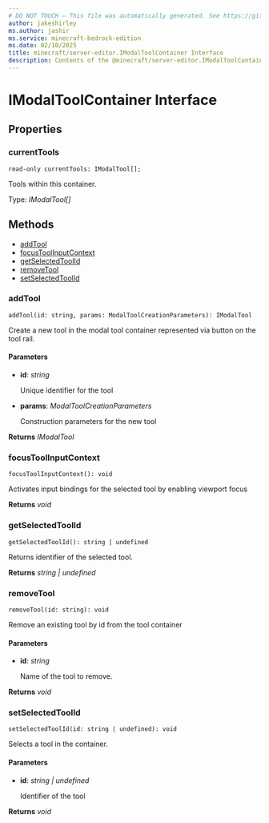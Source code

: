 ```yaml
---
# DO NOT TOUCH — This file was automatically generated. See https://github.com/mojang/minecraftapidocsgenerator to modify descriptions, examples, etc.
author: jakeshirley
ms.author: jashir
ms.service: minecraft-bedrock-edition
ms.date: 02/10/2025
title: minecraft/server-editor.IModalToolContainer Interface
description: Contents of the @minecraft/server-editor.IModalToolContainer class.
---
```

# IModalToolContainer Interface

## Properties

### **currentTools**
`read-only currentTools: IModalTool[];`

Tools within this container.

Type: *IModalTool[]*

## Methods
- [addTool](#addtool)
- [focusToolInputContext](#focustoolinputcontext)
- [getSelectedToolId](#getselectedtoolid)
- [removeTool](#removetool)
- [setSelectedToolId](#setselectedtoolid)

### **addTool**
`
addTool(id: string, params: ModalToolCreationParameters): IModalTool
`

Create a new tool in the modal tool container represented via button on the tool rail.

#### **Parameters**
- **id**: *string*
  
  Unique identifier for the tool
- **params**: *ModalToolCreationParameters*
  
  Construction parameters for the new tool

**Returns** *IModalTool*

### **focusToolInputContext**
`
focusToolInputContext(): void
`

Activates input bindings for the selected tool by enabling viewport focus

**Returns** *void*

### **getSelectedToolId**
`
getSelectedToolId(): string | undefined
`

Returns identifier of the selected tool.

**Returns** *string | undefined*

### **removeTool**
`
removeTool(id: string): void
`

Remove an existing tool by id from the tool container

#### **Parameters**
- **id**: *string*
  
  Name of the tool to remove.

**Returns** *void*

### **setSelectedToolId**
`
setSelectedToolId(id: string | undefined): void
`

Selects a tool in the container.

#### **Parameters**
- **id**: *string | undefined*
  
  Identifier of the tool

**Returns** *void*
